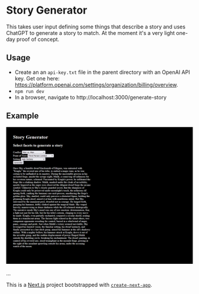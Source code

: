 # Story Generator

This takes user input defining some things that describe a story and uses ChatGPT to generate a story to match. At the moment it's a very light one-day proof of concept.

## Usage

* Create an an `api-key.txt` file in the parent directory with an OpenAI API key. Get one here: https://platform.openai.com/settings/organization/billing/overview.
* `npm run dev`
* In a browser, navigate to http://localhost:3000/generate-story

## Example

![image](./example.png)

...

This is a [Next.js](https://nextjs.org/) project bootstrapped with [`create-next-app`](https://github.com/vercel/next.js/tree/canary/packages/create-next-app).